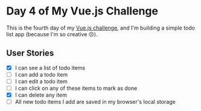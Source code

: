 # Day 4 of My Vue.js Challenge

This is the fourth day of my [Vue.js challenge](https://github.com/zsoltime/vue-basic-challenge), and I'm building a simple todo list app (because I'm so creative 😣).

## User Stories

- [x] I can see a list of todo items
- [ ] I can add a todo item
- [ ] I can edit a todo item
- [ ] I can click on any of these items to mark as done
- [x] I can delete any item
- [ ] All new todo items I add are saved in my browser's local storage
